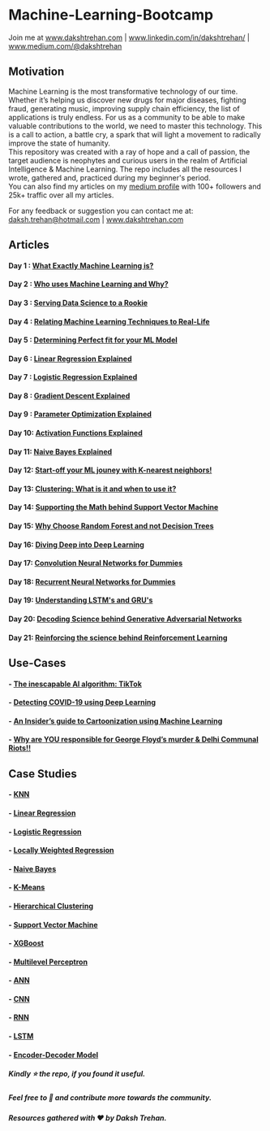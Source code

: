 # Machine-Learning-Bootcamp

Join me at www.dakshtrehan.com | www.linkedin.com/in/dakshtrehan/ | www.medium.com/@dakshtrehan

## Motivation
Machine Learning is the most transformative technology of our time. Whether it’s helping us discover new drugs for major diseases, fighting fraud, generating music, improving supply chain efficiency, the list of applications is truly endless. For us as a community to be able to make valuable contributions to the world, we need to master this technology. This is a call to action, a battle cry, a spark that will light a movement to radically improve the state of humanity.<br> 
This repository was created with a ray of hope and a call of passion, the target audience is neophytes and curious users in the realm of Artificial Intelligence & Machine Learning. The repo includes all the resources I wrote, gathered and, practiced during my beginner's period.<br>
You can also find my articles on my [medium profile](www.medium.com/@dakshtrehan) with 100+ followers and 25k+ traffic over all my articles.

For any feedback or suggestion you can contact me at: daksh.trehan@hotmail.com | www.dakshtrehan.com

## Articles

#### Day 1 : [What Exactly Machine Learning is?](https://medium.com/@dakshtrehan/what-exactly-machine-learning-is-1746c9d151ed)
#### Day 2 : [Who uses Machine Learning and Why?](https://medium.com/@dakshtrehan/who-uses-machine-learning-and-why-c729c689dea3)
#### Day 3 : [Serving Data Science to a Rookie](https://medium.com/towards-artificial-intelligence/serving-data-science-to-a-rookie-b03af9ea99a2)
#### Day 4 : [Relating Machine Learning Techniques to Real-Life](https://levelup.gitconnected.com/relating-machine-learning-techniques-to-real-life-4dafd626fdff)
#### Day 5 : [Determining Perfect fit for your ML Model](https://medium.com/datadriveninvestor/determining-perfect-fit-for-your-ml-model-339459eef670)
#### Day 6 : [Linear Regression Explained](https://medium.com/towards-artificial-intelligence/linear-regression-explained-f5cc85ae2c5c)
#### Day 7 : [Logistic Regression Explained](https://towardsdatascience.com/logistic-regression-explained-ef1d816ea85a)
#### Day 8 : [Gradient Descent Explained](https://towardsdatascience.com/gradient-descent-explained-9b953fc0d2c)
#### Day 9 : [Parameter Optimization Explained](https://towardsdatascience.com/parameters-optimization-explained-876561853de0)
#### Day 10: [Activation Functions Explained](https://medium.com/analytics-vidhya/activation-functions-explained-8690ea7bdec9)
#### Day 11: [Naive Bayes Explained](https://medium.com/swlh/things-you-never-knew-about-naive-bayes-eb84b6ee039a)
#### Day 12: [Start-off your ML jouney with K-nearest neighbors!](https://medium.com/towards-artificial-intelligence/start-off-your-ml-journey-with-k-nearest-neighbors-f72a122f428)
#### Day 13: [Clustering: What is it and when to use it?](https://medium.com/towards-artificial-intelligence/clustering-what-it-is-when-to-use-it-a612bbe95881)
#### Day 14: [Supporting the Math behind Support Vector Machine](https://medium.com/towards-artificial-intelligence/supporting-the-math-behind-supporting-vector-machines-d46e94b23b9d)
#### Day 15: [Why Choose Random Forest and not Decision Trees](https://medium.com/towards-artificial-intelligence/why-choose-random-forest-and-not-decision-trees-a28278daa5d)
#### Day 16: [Diving Deep into Deep Learning](https://medium.com/towards-artificial-intelligence/diving-deep-into-deep-learning-f34497c18f11)
#### Day 17: [Convolution Neural Networks for Dummies](https://medium.com/towards-artificial-intelligence/convolutional-neural-networks-for-dummies-afd7166cd9e)
#### Day 18: [Recurrent Neural Networks for Dummies](https://medium.com/towards-artificial-intelligence/recurrent-neural-networks-for-dummies-8d2c4c725fbe)
#### Day 19: [Understanding LSTM's and GRU's](https://medium.com/@dakshtrehan/understanding-lstms-and-gru-s-b69749acaa35)
#### Day 20: [Decoding Science behind Generative Adversarial Networks](https://medium.com/towards-artificial-intelligence/decoding-science-behind-generative-adversarial-networks-4d188a67d863)
#### Day 21: [Reinforcing the science behind Reinforcement Learning](https://medium.com/@dakshtrehan/reinforcing-the-science-behind-reinforcement-learning-d2643ca39b51)

## Use-Cases

#### - [The inescapable AI algorithm: TikTok](https://towardsdatascience.com/the-inescapable-ai-algorithm-tiktok-ad4c6fd981b8)
#### - [Detecting COVID-19 using Deep Learning](https://towardsdatascience.com/detecting-covid-19-using-deep-learning-262956b6f981)
#### - [An Insider’s guide to Cartoonization using Machine Learning](https://medium.com/towards-artificial-intelligence/an-insiders-guide-to-cartoonization-using-machine-learning-ce3648adfe8)
#### - [Why are YOU responsible for George Floyd’s murder & Delhi Communal Riots!!](https://medium.com/@dakshtrehan/why-are-you-responsible-for-george-floyds-murder-delhi-communal-riots-4c1edb7acbc5)

## Case Studies
 
#### - [KNN](https://github.com/dakshtrehan/Machine-Learning-Bootcamp/tree/master/Case-studies/KNN)
#### - [Linear Regression](https://github.com/dakshtrehan/Machine-Learning-Bootcamp/tree/master/Case-studies/Linear%20Regression)
#### - [Logistic Regression](https://github.com/dakshtrehan/Machine-Learning-Bootcamp/tree/master/Case-studies/Logistic%20Regression)
#### - [Locally Weighted Regression](https://github.com/dakshtrehan/Machine-Learning-Bootcamp/tree/master/Case-studies/Locally%20Weighted%20Regression)
#### - [Naive Bayes](https://github.com/dakshtrehan/Machine-Learning-Bootcamp/tree/master/Case-studies/Naive%20Bayes)
#### - [K-Means](https://github.com/dakshtrehan/Machine-Learning-Bootcamp/tree/master/Case-studies/K-means)
#### - [Hierarchical Clustering](https://github.com/dakshtrehan/Machine-Learning-Bootcamp/tree/master/Case-studies/Hierarchical%20Clustering)
#### - [Support Vector Machine](https://github.com/dakshtrehan/Machine-Learning-Bootcamp/tree/master/Case-studies/Support%20Vector%20Machine)
#### - [XGBoost](https://github.com/dakshtrehan/Machine-Learning-Bootcamp/tree/master/Case-studies/XGBoost)
#### - [Multilevel Perceptron](https://github.com/dakshtrehan/Machine-Learning-Bootcamp/tree/master/Case-studies/Perceptron)
#### - [ANN](https://github.com/dakshtrehan/Machine-Learning-Bootcamp/tree/master/Case-studies/ANN)
#### - [CNN](https://github.com/dakshtrehan/Covid-19-Detection)
#### - [RNN](https://github.com/dakshtrehan/Machine-Learning-Bootcamp/tree/master/Case-studies/RNN)
#### - [LSTM](https://github.com/dakshtrehan/AI-Music-Generation)
#### - [Encoder-Decoder Model](https://github.com/dakshtrehan/Image-Captioning-Bot)

##### Kindly :star: the repo, if you found it useful.
##### Feel free to :fork_and_knife: and contribute more towards the community. 
##### Resources gathered with ❤ by Daksh Trehan.
